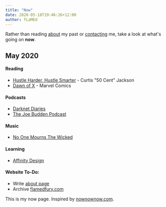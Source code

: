 ```yaml
---
title: "Now"
date: 2020-05-18T19:46:26+12:00
author: fLaMEd
---
```


Rather than reading [about](/about/) my past or [contacting](/contact/) me, take a look at what's going on **now**.

## May 2020

#### Reading
* [Hustle Harder, Hustle Smarter](https://isbndb.com/book/9780062953803 "Hustle Harder, Hustle Smarter") - Curtis "50 Cent" Jackson  
* [Dawn of X](https://en.wikipedia.org/wiki/Dawn_of_X "Dawn of X") - Marvel Comics

#### Podcasts
* [Darknet Diaries](https://darknetdiaries.com/ "Darknet Diaries")  
* [The Joe Budden Podcast](https://joebuddenpod.com/ "The Joe Budden Podcast")

#### Music
* [No One Mourns The Wicked](https://bigghostlimited.bandcamp.com/album/no-one-mourns-the-wicked "No One Mourns The Wicked")

#### Learning
* [Affinity Design](https://affinity.serif.com/en-gb/designer/)

#### Website To-Do:
* Write [about page](/about/)
* Archive [flamedfury.com](https://flamedfury.com)

This is my now page. Inspired by [nownownow.com](https://nownownow.com/about). 